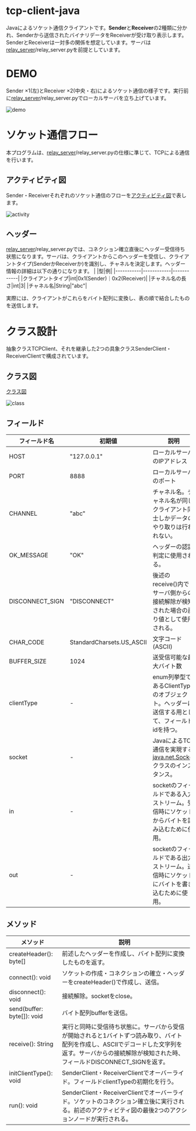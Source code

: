 # tcp-client-java
Javaによるソケット通信クライアントです。**Sender**と**Receiver**の2種類に分かれ、Senderから送信されたバイナリデータをReceiverが受け取り表示します。SenderとReceiverは一対多の関係を想定しています。サーバは[relay_server](https://github.com/hiro4669/relay_server/)/relay_server.pyを前提としています。


# DEMO
Sender ×1(左)とReceiver ×2(中央・右)によるソケット通信の様子です。実行前に[relay_server](https://github.com/hiro4669/relay_server/)/relay_server.pyでローカルサーバを立ち上げています。

![demo](https://user-images.githubusercontent.com/52157596/104133039-6bab0e80-53c4-11eb-8b99-6abc4ff7d79a.gif)

# ソケット通信フロー
本プログラムは、[relay_server](https://github.com/hiro4669/relay_server/)/relay_server.pyの仕様に準じて、TCPによる通信を行います。

## アクティビティ図
Sender・Receiverそれぞれのソケット通信のフローを[アクティビティ図](https://qiita.com/devopsCoordinator/items/e4910ace92e66bece10f)で表します。

![activity](https://user-images.githubusercontent.com/52157596/104137792-cc494400-53e2-11eb-85e6-0c6467b13704.png)

## ヘッダー
[relay_server](https://github.com/hiro4669/relay_server/)/relay_server.pyでは、コネクション確立直後にヘッダー受信待ち状態になります。サーバは、クライアントからこのヘッダーを受信し、クライアントタイプ(SenderかReceiverか)を識別し、チャネルを決定します。ヘッダー情報の詳細は以下の通りになります。
|  |型|例|
|-----------|------------|------------|
|クライアントタイプ|int|0x1(Sender)｜0x2(Receiver)|
|チャネル名の長さ|int|3|
|チャネル名|String|"abc"|


実際には、クライアントがこれらをバイト配列に変換し、表の順で結合したものを送信します。

# クラス設計
抽象クラスTCPClient、それを継承した2つの具象クラスSenderClient・ReceiverClientで構成されています。

## クラス図
[クラス図](http://objectclub.jp/technicaldoc/uml/java2uml#8)

![class](https://user-images.githubusercontent.com/52157596/104190985-3eac3980-5460-11eb-9c7b-51717357f0e4.png)

## フィールド
|フィールド名|初期値|説明|
|-----------|------------|------------|
|HOST|"127.0.0.1"|ローカルサーバのIPアドレス|
|PORT|8888|ローカルサーバのポート|
|CHANNEL|"abc"|チャネル名。チャネル名が同じクライアント同士しかデータのやり取りは行われない。|
|OK_MESSAGE|"OK"|ヘッダーの認証判定に使用される。|
|DISCONNECT_SIGN|"DISCONNECT"|後述のreceive()内でサーバ側からの接続解除が検知された場合の戻り値として使用される。|
|CHAR_CODE|StandardCharsets.US_ASCII|文字コード(ASCII)|
|BUFFER_SIZE|1024|送受信可能な最大バイト数|
|clientType|-|enum列挙型であるClientTypeのオブジェクト。ヘッダーに送信する用として、フィールドidを持つ。|
|socket|-|JavaによるTCP通信を実現する[java.net.Socket](https://docs.oracle.com/javase/jp/8/docs/api/java/net/Socket.html)クラスのインスタンス。|
|in|-|socketのフィールドである入力ストリーム。受信時にソケットからバイトを読み込むために使用。|
|out|-|socketのフィールドである出力ストリーム。送信時にソケットにバイトを書き込むために使用。|

## メソッド
|メソッド|説明|
|-----------|------------|
|createHeader(): byte[]|前述したヘッダーを作成し、バイト配列に変換したものを返す。|
|connect(): void|ソケットの作成・コネクションの確立・ヘッダーをcreateHeader()で作成し、送信。|
|disconnect(): void|接続解除。socketをclose。|
|send(buffer: byte[]): void|バイト配列bufferを送信。|
|receive(): String|実行と同時に受信待ち状態に。サーバから受信が開始されると1バイトずつ読み取り、バイト配列を作成し、ASCIIでデコードした文字列を返す。サーバからの接続解除が検知された時、フィールドDISCONNECT_SIGNを返す。|
|initClientType(): void|SenderClient・ReceiverClientでオーバーライド。フィールドclientTypeの初期化を行う。|
|run(): void|SenderClient・ReceiverClientでオーバーライド。ソケットのコネクション確立後に実行される。前述のアクティビティ図の最後2つのアクションノードが実行される。|